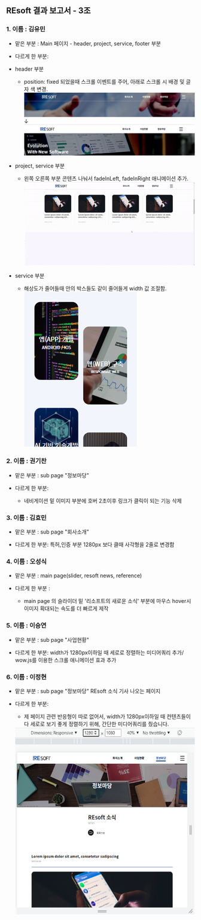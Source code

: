 ## REsoft 결과 보고서 - 3조

### 1. 이름 : 김유민
   - 맡은 부분 : Main 페이지 - header, project, service, footer 부분
   
   - 다르게 한 부분:
   * header 부분
      * position: fixed 되었을때 스크롤 이벤트를 주어, 아래로 스크롤 시 배경 및 글자 색 변경.
      ![header-1](./img/reportimg/header-1.png)
   	               &darr;
      ![header-2](./img/reportimg/header-2.png)

  * project, service 부분
      * 왼쪽 오른쪽 부분 콘텐츠 나눠서 fadeInLeft, fadeInRight 애니메이션 추가.  
      ![scroll_ani](./img/reportimg/scroll_ani.gif)

   * service 부분
      * 해상도가 줄어들때 안의 박스들도 같이 줄어들게 width 값 조절함.  
      ![service-1](./img/reportimg/service-1.png)

### 2. 이름 : 권기찬
   - 맡은 부분 : sub page  "정보마당" 
   
   - 다르게 한 부분: 
     -  네비게이션 밑 이미지 부분에 호버 2초이후 링크가 클릭이 되는 기능 삭제

### 3. 이름 : 김효민
   - 맡은 부분 : sub page "회사소개"
   
   - 다르게 한 부분: 특허,인증 부분 1280px 보다 클때 사각형을 2줄로 변경함

### 4. 이름 : 오성식
   - 맡은 부분 : main page(slider, resoft news, reference)
   
   - 다르게 한 부분 : 
      - main page 의 슬라이더 밑 '리소프트의 새로운 소식' 부분에 마우스 hover시 이미지 확대되는 속도를 더 빠르게 제작

### 5. 이름 : 이승연
   - 맡은 부분 : sub page "사업현황"
   
   - 다르게 한 부분: width가 1280px이하일 때 세로로 정렬하는 미디어쿼리 추가/ wow.js를 이용한 스크롤 애니메이션 효과 추가

### 6. 이름 : 이정현
   - 맡은 부분 : sub page  "정보마당" REsoft 소식 기사 나오는 페이지
   
   - 다르게 한 부분: 
      * 제 페이지 관련 반응형이 따로 없어서, width가 1280px이하일 때 컨텐츠들이 다 세로로 보기 좋게 정렬하기 위해, 간단한 미디어쿼리를 줬습니다.
   
      <img src="./img/infomadang/1280px.png" alt="반응형 1280px" width= "500" height= "500">
